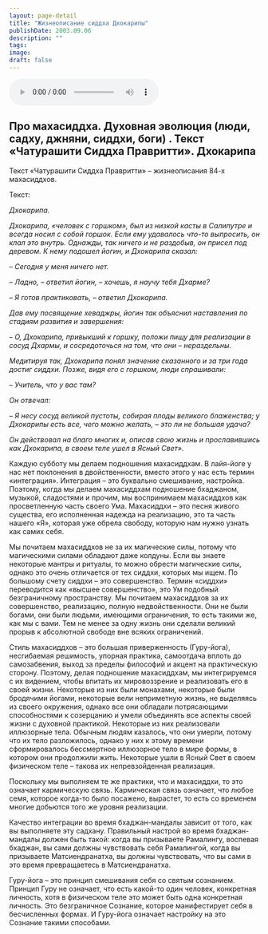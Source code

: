 ```yaml
---
layout: page-detail
title: "Жизнеописание сиддха Дхокарипы"
publishDate: 2003.09.06
description: ""
tags:
image:
draft: false
---
```


<audio title="2003.09.06 - Жизнеописание сиддха Дхокарипы.mp3" src="/upload/iblock/02b/02b4b398a46ef8a18bd40a299f8b5645.mp3" controls=""></audio>

## **Про махасиддха. Духовная эволюция (люди, садху, джняни, сиддхи, боги)** **. Текст «Чатурашити Сиддха Правритти». Дхокарипа**
 Текст «Чатурашити Сиддха Правритти» – жизнеописания 84-х махасиддхов.

  
 Текст:

_Дхокарипа._ 

 _Дхокарипа, «человек с горшком», был из низкой касты в Салипутре и всегда носил с собой горшок. Если ему удавалось что-то выпросить, он клал это внутрь. Однажды, так ничего и не раздобыв, он присел под деревом. К нему подошел йогин, и Дхокарипа сказал:_ 

 _– Сегодня у меня ничего нет._ 

 _– Ладно, – ответил йогин, – хочешь, я научу тебя Дхарме?_ 

 _– Я готов практиковать, – ответил Дхокарипа._ 

_Дав ему посвящение хеваджры, йогин так объяснил наставления по стадиям развития и завершения:_ 

 _– О, Дхокарипа, привыкший к горшку, положи пищу для реализации в сосуд Дхармы, и сосредоточься на том, что они – нераздельны._ 

 _Медитируя так, Дхокарипа понял значение сказанного и за три года достиг сиддхи. Позже, видя его с горшком, люди спрашивали:_ 

 _– Учитель, что у вас там?_ 

_Он отвечал:_ 

 _– Я несу сосуд великой пустоты, собирая плоды великого блаженства; у Дхокарипы есть все, чего можно желать, – это ли не большая удача?_ 

 _Он действовал на благо многих и, описав свою жизнь и прославившись как Дхокарипа, в своем теле ушел в Ясный Свет»._ 

 Каждую субботу мы делаем подношения махасиддхам. В лайя-йоге у нас нет поклонения в двойственности, вместо этого у нас есть термин «интеграция». Интеграция – это буквально смешивание, настройка. Поэтому, когда мы делаем махасиддхам подношение бхаджаном, музыкой, сладостями и прочим, мы воспринимаем махасиддхов как просветленную часть своего Ума. Махасиддхи – это песня живого существа, его исполненная надежда на реализацию, это та часть нашего «Я», которая уже обрела свободу, которую нам нужно узнать как самих себя.

  
 Мы почитаем махасиддхов не за их магические силы, потому что магическими силами обладают даже колдуны. Если вы знаете некоторые мантры и ритуалы, то можно обрести магические силы, однако это очень отличается от тех сиддхи, которых мы ищем. По большому счету сиддхи – это совершенство. Термин «сиддхи» переводится как «высшее совершенство», это Ум подобный безграничному пространству. Мы почитаем махасиддхов за их совершенство, реализацию, полную недвойственности. Они не были богами, они были людьми, имеющими ограничения, то есть такими же, как мы с вами. Тем не менее за одну жизнь они сделали великий прорыв к абсолютной свободе вне всяких ограничений.

  
 Стиль махасиддхов – это большая приверженность (Гуру-йога), несгибаемая решимость, упорная практика, самоотдача вплоть до самозабвения, выход за пределы философий и акцент на практическую сторону. Поэтому, делая подношение махасиддхам, мы интегрируемся с их видением, чтобы впитать их мировоззрение и реализовать его в своей жизни. Некоторые из них были монахами, некоторые были бродячими йогами, некоторые вели неприметную жизнь, не выделяясь из своего окружения, однако все они обладали потрясающими способностями к созерцанию и умели объединять все аспекты своей жизни с духовной практикой. Некоторые из них реализовали иллюзорные тела. Обычным людям казалось, что они умерли, потому что их тело разложилось, однако у них к этому времени сформировалось бессмертное иллюзорное тело в мире формы, в котором они продолжили жить. Некоторые ушли в Ясный Свет в своем физическом теле – такова их непревзойденная реализация.

  
 Поскольку мы выполняем те же практики, что и махасиддхи, то это означает кармическую связь. Кармическая связь означает, что любое семя, которое когда-то было посажено, вырастет, то есть со временем многие добьются того же уровня реализации.

  
 Качество интеграции во время бхаджан-мандалы зависит от того, как вы выполняете эту садхану. Правильный настрой во время бхаджан-мандалы должен быть такой: когда вы призываете Рамалингу, воспевая бхаджан, вы сами должны чувствовать себя Рамалингой, когда вы призываете Матсиендранатха, вы должны чувствовать, что вы сами в это время превращаетесь в Матсиендранатха.

  
 Гуру-йога – это принцип смешивания себя со святым сознанием. Принцип Гуру не означает, что есть какой-то один человек, конкретная личность, хотя в физическом теле это может быть одна конкретная личность. Это безграничное Сознание, которое манифестирует себя в бесчисленных формах. И Гуру-йога означает настройку на это Сознание такими способами. 
  
  
